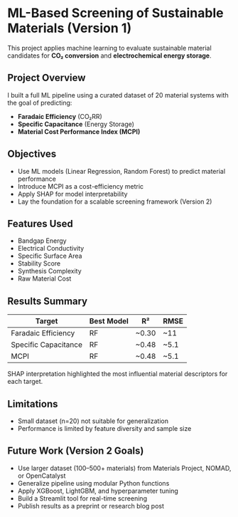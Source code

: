 # ML-Based Screening of Sustainable Materials (Version 1)

This project applies machine learning to evaluate sustainable material candidates for **CO₂ conversion** and **electrochemical energy storage**.

## Project Overview

I built a full ML pipeline using a curated dataset of 20 material systems with the goal of predicting:

- **Faradaic Efficiency** (CO₂RR)
- **Specific Capacitance** (Energy Storage)
- **Material Cost Performance Index (MCPI)**

## Objectives
- Use ML models (Linear Regression, Random Forest) to predict material performance
- Introduce MCPI as a cost-efficiency metric
- Apply SHAP for model interpretability
- Lay the foundation for a scalable screening framework (Version 2)

## Features Used
- Bandgap Energy
- Electrical Conductivity
- Specific Surface Area
- Stability Score
- Synthesis Complexity
- Raw Material Cost

## Results Summary

| Target | Best Model | R² | RMSE |
|--------|------------|----|------|
| Faradaic Efficiency | RF | ~0.30 | ~11 |
| Specific Capacitance | RF | ~0.48 | ~5.1 |
| MCPI | RF | ~0.48 | ~5.1 |

SHAP interpretation highlighted the most influential material descriptors for each target.

## Limitations
- Small dataset (n=20) not suitable for generalization
- Performance is limited by feature diversity and sample size

## Future Work (Version 2 Goals)
- Use larger dataset (100–500+ materials) from Materials Project, NOMAD, or OpenCatalyst
- Generalize pipeline using modular Python functions
- Apply XGBoost, LightGBM, and hyperparameter tuning
- Build a Streamlit tool for real-time screening
- Publish results as a preprint or research blog post
